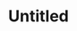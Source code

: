 ---
layout: item
serie: serie1
number: tableau-1
medium: wood
title: Untitled
about: Acrylic on wood panel, 64x64cm. 2016
---